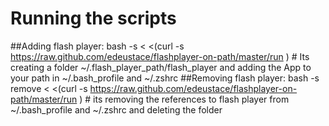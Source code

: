 # Running the scripts
##Adding flash player:
    bash -s < <(curl -s https://raw.github.com/edeustace/flashplayer-on-path/master/run )
    # Its creating a folder ~/.flash_player_path/flash_player and adding the App to your path in ~/.bash_profile and ~/.zshrc
##Removing flash player:
    bash -s remove < <(curl -s https://raw.github.com/edeustace/flashplayer-on-path/master/run )
    # its removing the references to flash player from ~/.bash_profile and ~/.zshrc and deleting the folder

